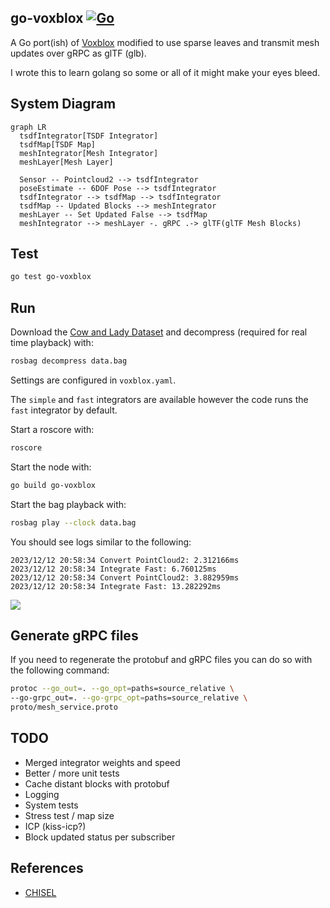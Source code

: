 go-voxblox [![Go](https://github.com/swarmt/go-voxblox/actions/workflows/go.yml/badge.svg)](https://github.com/swarmt/go-voxblox/actions/workflows/go.yml)
---

A Go port(ish) of [Voxblox](https://github.com/ethz-asl/voxblox) modified to use sparse leaves and transmit mesh updates
over gRPC as glTF (glb).

I wrote this to learn golang so some or all of it might make your eyes bleed.

## System Diagram

```mermaid
graph LR
  tsdfIntegrator[TSDF Integrator]
  tsdfMap[TSDF Map]
  meshIntegrator[Mesh Integrator]
  meshLayer[Mesh Layer]

  Sensor -- Pointcloud2 --> tsdfIntegrator
  poseEstimate -- 6DOF Pose --> tsdfIntegrator
  tsdfIntegrator --> tsdfMap --> tsdfIntegrator
  tsdfMap -- Updated Blocks --> meshIntegrator
  meshLayer -- Set Updated False --> tsdfMap
  meshIntegrator --> meshLayer -. gRPC .-> glTF(glTF Mesh Blocks)
```

## Test

```bash
go test go-voxblox
```

## Run

Download the [Cow and Lady Dataset](https://projects.asl.ethz.ch/datasets/doku.php?id=iros2017/) and decompress 
(required for real time playback) with: 
```bash
rosbag decompress data.bag
```

Settings are configured in ```voxblox.yaml```. 

The `simple` and `fast` integrators are available however the code runs the `fast` integrator by default.

Start a roscore with:
```bash
roscore
```

Start the node with:
```bash
go build go-voxblox
```

Start the bag playback with:
```bash
rosbag play --clock data.bag
```

You should see logs similar to the following:
```
2023/12/12 20:58:34 Convert PointCloud2: 2.312166ms
2023/12/12 20:58:34 Integrate Fast: 6.760125ms
2023/12/12 20:58:34 Convert PointCloud2: 3.882959ms
2023/12/12 20:58:34 Integrate Fast: 13.282292ms
```

![](.readme/cow-and-lady.png)

## Generate gRPC files

If you need to regenerate the protobuf and gRPC files you can do so with the following command:

```bash
protoc --go_out=. --go_opt=paths=source_relative \
--go-grpc_out=. --go-grpc_opt=paths=source_relative \
proto/mesh_service.proto 
```

## TODO

* Merged integrator weights and speed
* Better / more unit tests
* Cache distant blocks with protobuf
* Logging
* System tests
* Stress test / map size
* ICP (kiss-icp?)
* Block updated status per subscriber

## References

* [CHISEL](http://www.roboticsproceedings.org/rss11/p40.pdf)


